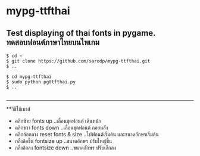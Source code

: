 # mypg-ttfthai
Test displaying of thai fonts in pygame.  
ทดสอบฟอนต์ภาษาไทยบนไพเกม   
---    
``` shell  
$ cd ~  
$ git clone https://github.com/sarodp/mypg-ttfthai.git  
$ ..  
  
$ cd mypg-ttfthai  
$ sudo python pgttfthai.py  
$ ..  
   
```   
---  
**วิธีใช้เมาส์  
* คลิกซ้าย fonts up   ..เลื่อนชุดฟอนต์ เดินหน้า  
* คลิกขวา fonts down ..เลื่อนชุดฟอนต์ ถอยหลัง   
* คลิกล้อกลาง reset fonts & size ..ไปฟอนต์เริ่มต้น และขนาดอักษรเริ่มต้น  
* กลิ้งล้อขึ้น fontsize up ..ขนาดอักษร ปรับใหญ่ขึ้น 
* กลิ้งล้อลง fontsize down ..ขนาดอักษร ปรับเล็กลง


